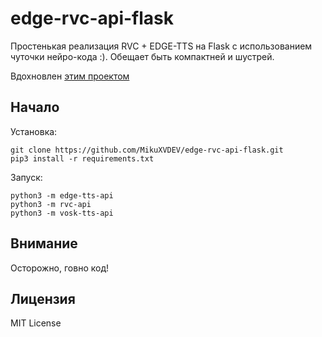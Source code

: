 # edge-rvc-api-flask
Простенькая реализация RVC + EDGE-TTS на Flask с использованием чуточки нейро-кода :). Обещает быть компактней и шустрей.

Вдохновлен [этим проектом](https://github.com/litagin02/rvc-tts-webui)
## Начало

Установка:
```
git clone https://github.com/MikuXVDEV/edge-rvc-api-flask.git
pip3 install -r requirements.txt
```
Запуск:
```
python3 -m edge-tts-api
python3 -m rvc-api
python3 -m vosk-tts-api
```
## Внимание

Осторожно, говно код! 

## Лицензия
MIT License
